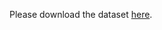 Please download the dataset [here](https://drive.google.com/drive/folders/1gNs5PrcaZ6gar7IiNZPNh39T7y6aPY3g).
